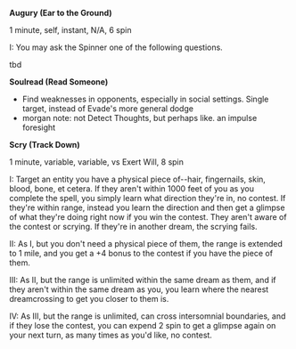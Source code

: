 __Augury (Ear to the Ground)__

1 minute, self, instant, N/A, 6 spin

I: You may ask the Spinner one of the following questions.

tbd

__Soulread (Read Someone)__
- Find weaknesses in opponents, especially in social settings. Single target, instead of Evade's more general dodge
- morgan note: not Detect Thoughts, but perhaps like. an impulse foresight

__Scry (Track Down)__

1 minute, variable, variable, vs Exert Will, 8 spin

I: Target an entity you have a physical piece of--hair, fingernails, skin, blood, bone, et cetera. If they aren't within 1000 feet of you as you complete the spell, you simply learn what direction they're in, no contest. If they're within range, instead you learn the direction and then get a glimpse of what they're doing right now if you win the contest. They aren't aware of the contest or scrying. If they're in another dream, the scrying fails.

II: As I, but you don't need a physical piece of them, the range is extended to 1 mile, and you get a +4 bonus to the contest if you have the piece of them.

III: As II, but the range is unlimited within the same dream as them, and if they aren't within the same dream as you, you learn where the nearest dreamcrossing to get you closer to them is.

IV: As III, but the range is unlimited, can cross intersomnial boundaries, and if they lose the contest, you can expend 2 spin to get a glimpse again on your next turn, as many times as you'd like, no contest.
